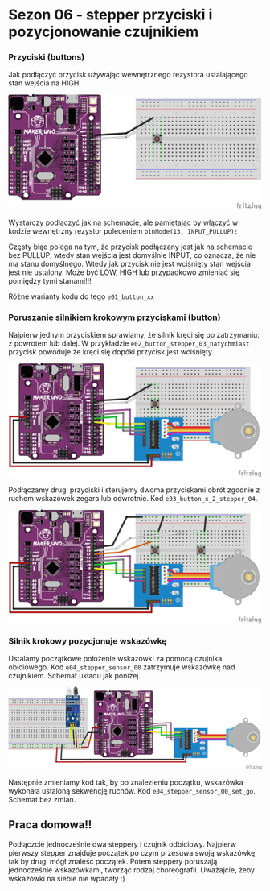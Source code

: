 
# Sezon 06 - stepper przyciski i pozycjonowanie czujnikiem

### Przyciski (buttons)  

Jak podłączyć przycisk używając wewnętrznego rezystora ustalającego stan wejścia na HIGH. 

![](uno_button.png)

Wystarczy podłączyć jak na schemacie, ale pamiętając by włączyć w kodzie wewnętrzny rezystor poleceniem `pinMode(13, INPUT_PULLUP);`

Częsty błąd polega na tym, że przycisk podłączany jest jak na schemacie bez PULLUP, wtedy stan wejścia jest domyślnie INPUT, co oznacza, że nie ma stanu domyślnego. Wtedy jak przycisk nie jest wciśnięty stan wejścia jest nie ustalony. Może być LOW, HIGH lub przypadkowo zmieniać się pomiędzy tymi stanami!!!

Różne warianty kodu do tego `e01_button_xx`

### Poruszanie silnikiem krokowym przyciskami (button)

Najpierw jednym przyciskiem sprawiamy, że silnik kręci się po zatrzymaniu: z powrotem lub dalej. W przykładzie `e02_button_stepper_03_natychmiast` przycisk powoduje że kręci się dopóki przycisk jest wciśnięty. 
 
![](uno_stepper_button.png)

Podłączamy drugi przyciski i sterujemy dwoma przyciskami obrót zgodnie z ruchem wskazówek zegara lub odwrotnie. Kod `e03_button_x_2_stepper_04`.

![](uno_stepper_button2.png)

### Silnik krokowy pozycjonuje wskazówkę 

Ustalamy początkowe położenie wskazówki za pomocą czujnika obiciowego. Kod `e04_stepper_sensor_00` zatrzymuje wskazówkę nad czujnikiem. Schemat układu jak poniżej.

![](uno_stepper_sensor.png)

Następnie zmieniamy kod tak, by po znalezieniu początku, wskazówka wykonała ustaloną sekwencję ruchów. Kod `e04_stepper_sensor_00_set_go`. Schemat bez zmian.

## Praca domowa!!

Podłączcie jednocześnie dwa steppery i czujnik odbiciowy. Najpierw pierwszy stepper znajduje początek po czym przesuwa swoją wskazówkę, tak by drugi mógł znaleść początek. Potem steppery poruszają jednocześnie wskazówkami, tworząc rodzaj choreografii. Uważajcie, żeby wskazówki na siebie nie wpadały :)